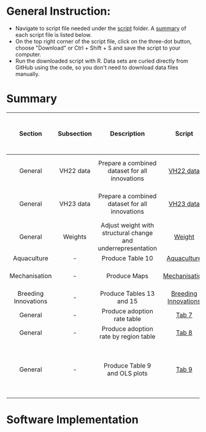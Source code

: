 # General Instruction: 
- Navigate to script file needed under the [script](script) folder. A [summary](#Summary) of each script file is listed below.
- On the top right corner of the script file, click on the three-dot button, choose "Download" or Ctrl + Shift + S and save the script to your computer.
- Run the downloaded script with R. Data sets are curled directly from GitHub using the code, so you don't need to download data files manually. 

# Summary
Section | Subsection | Description| Script | Output | Status (will be deleted when published) | 
|:-----:|:----------:|:------:|:------:| :-----:|:-----:|
|General|VH22 data|Prepare a combined dataset for all innovations|[VH22 data](script/VH22_data.R)|[VH22 dataset](data/processed/VH22_data.csv), [VH22 codebook](other/codebook%20for%20processed%20data/VH22_data.dic.csv)|complete|
|General|VH23 data|Prepare a combined dataset for all innovations| [VH23 data](script/VH23_data.R)|[VH23 dataset](data/processed/VH23_data.csv), [VH23 codebook](other/codebook%20for%20processed%20data/VH23_data.dic.csv)|complete|
|General|Weights|Adjust weight with structural change and underrepresentation|[Weight](https://github.com/CGIAR-SPIA/Viet-Nam-report-2024/blob/main/script/Report_weights.R)|[Weight](Output/Report_weights.csv)|complete|
|Aquaculture|-|Produce Table 10|[Aquaculture](script/3.%20Aquaculture.R)|Table 10|complete|
|Mechanisation|-|Produce Maps|[Mechanisation](script/9.%20Mechanization.R)|Figures 24, 26, 28, 30|complete|
|Breeding Innovations|-|Produce Tables 13 and 15|[Breeding Innovations](script/4.%20Breeding%20Innov.R)|Tables 13 and 15|incomplete|
|General|-|Produce adoption rate table|[Tab 7](script/Tab.7.R)|Table 7|complete|
|General|-|Produce adoption rate by region table|[Tab 8](script/Tab.8.R)|Table 8|complete|
|General|-|Produce Table 9 and OLS plots|[Tab 9](script/Tab.9.R)|Table 9, Figures 11, 15, 26, 29, 31, 33, 35, 39, 44, 46| complete|
# Software Implementation
